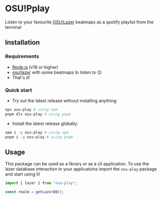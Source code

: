 # OSU!Pplay

Listen to your favourite [OSU!Lazer](https://lazer.ppy.sh) beatmaps as a spotify playlist from the terminal

## Installation

### Requirements

- [Node.js](https://nodejs.org/en/) (v18 or higher)
- [osu!lazer](https://lazer.ppy.sh/home/download) with some beatmaps to listen to 😉
- That's it!

### Quick start

- Try out the latest release without installing anything:

```sh
npx osu-play # using npm
pnpm dlx osu-play # using pnpm
```

- Install the latest release globally:

```sh
npm i -g osu-play # using npm
pnpm i -g osu-play # using pnpm
```

## Usage

This package can be used as a library or as a cli application. To use the lazer
database interaction in your applicatoins import the `osu-play` package and
start using it!

```ts
import { lazer } from "osu-play";

const realm = getLazerDB();
```

